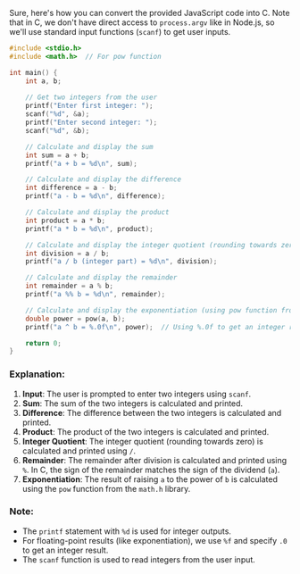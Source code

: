 Sure, here's how you can convert the provided JavaScript code into C. Note that in C, we don't have direct access to `process.argv` like in Node.js, so we'll use standard input functions (`scanf`) to get user inputs.

```c
#include <stdio.h>
#include <math.h>  // For pow function

int main() {
    int a, b;
    
    // Get two integers from the user
    printf("Enter first integer: ");
    scanf("%d", &a);
    printf("Enter second integer: ");
    scanf("%d", &b);

    // Calculate and display the sum
    int sum = a + b;
    printf("a + b = %d\n", sum);

    // Calculate and display the difference
    int difference = a - b;
    printf("a - b = %d\n", difference);

    // Calculate and display the product
    int product = a * b;
    printf("a * b = %d\n", product);

    // Calculate and display the integer quotient (rounding towards zero)
    int division = a / b;
    printf("a / b (integer part) = %d\n", division);

    // Calculate and display the remainder
    int remainder = a % b;
    printf("a %% b = %d\n", remainder);

    // Calculate and display the exponentiation (using pow function from math.h)
    double power = pow(a, b);
    printf("a ^ b = %.0f\n", power);  // Using %.0f to get an integer result

    return 0;
}
```

### Explanation:
1. **Input**: The user is prompted to enter two integers using `scanf`.
2. **Sum**: The sum of the two integers is calculated and printed.
3. **Difference**: The difference between the two integers is calculated and printed.
4. **Product**: The product of the two integers is calculated and printed.
5. **Integer Quotient**: The integer quotient (rounding towards zero) is calculated and printed using `/`.
6. **Remainder**: The remainder after division is calculated and printed using `%`. In C, the sign of the remainder matches the sign of the dividend (`a`).
7. **Exponentiation**: The result of raising `a` to the power of `b` is calculated using the `pow` function from the `math.h` library.

### Note:
- The `printf` statement with `%d` is used for integer outputs.
- For floating-point results (like exponentiation), we use `%f` and specify `.0` to get an integer result.
- The `scanf` function is used to read integers from the user input.
